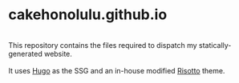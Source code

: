 # cakehonolulu.github.io
<br>
This repository contains the files required to dispatch my statically-generated website.
<br>
<br>
It uses <a href="https://gohugo.io/">Hugo</a> as the SSG and an in-house modified <a href="https://github.com/joeroe/risotto">Risotto</a> theme.
